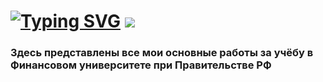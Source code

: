 # [![Typing SVG](https://readme-typing-svg.demolab.com?font=Quicksand&weight=700&size=24&pause=1000&color=05176C&background=FFFFFF00&center=true&vCenter=true&multiline=true&repeat=false&width=435&lines=Welcome+everybody)](https://git.io/typing-svg) ![](https://github.com/blackcater/blackcater/raw/main/images/Hi.gif) 
### Здесь представлены все мои основные работы за учёбу в Финансовом университете при Правительстве РФ
